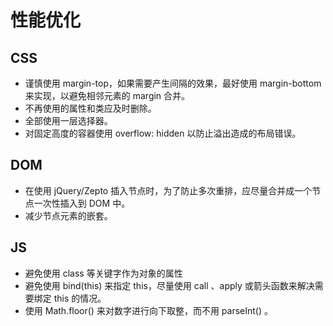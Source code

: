 # 性能优化

## CSS

* 谨慎使用 margin-top，如果需要产生间隔的效果，最好使用 margin-bottom 来实现，以避免相邻元素的 margin 合并。
* 不再使用的属性和类应及时删除。
* 全部使用一层选择器。
* 对固定高度的容器使用 overflow: hidden 以防止溢出造成的布局错误。

## DOM

* 在使用 jQuery/Zepto 插入节点时，为了防止多次重排，应尽量合并成一个节点一次性插入到 DOM 中。
* 减少节点元素的嵌套。

## JS

* 避免使用 class 等关键字作为对象的属性
* 避免使用 bind\(this\) 来指定 this，尽量使用 call 、apply 或箭头函数来解决需要绑定 this 的情况。
* 使用 Math.floor\(\) 来对数字进行向下取整，而不用 parseInt\(\) 。



